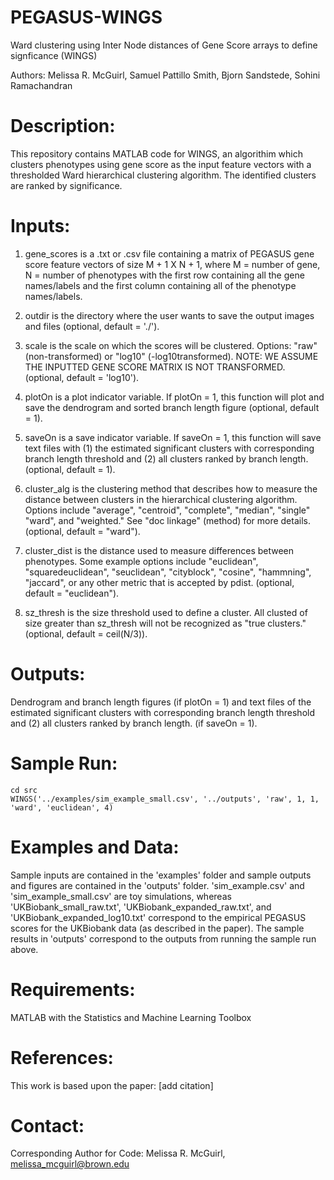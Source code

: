 # PEGASUS-WINGS
Ward clustering using Inter Node distances of Gene Score arrays to define signficance (WINGS)

Authors: Melissa R. McGuirl, Samuel Pattillo Smith, Bjorn Sandstede, Sohini Ramachandran

# Description: 
This repository contains MATLAB code for WINGS, an algorithim which clusters phenotypes using gene score as the input feature vectors with a thresholded Ward hierarchical clustering algorithm. The identified clusters are ranked by significance. 

# Inputs:
1) gene_scores is a .txt or .csv file containing a matrix of PEGASUS gene score feature vectors of size M + 1 X N + 1,
where M = number of gene, N = number of phenotypes with the first row containing all the gene names/labels and
the first column containing all of the phenotype names/labels.

2) outdir is the directory where the user wants to save the output images and files (optional, default = './').

3) scale is the scale on which the scores will be clustered. Options: "raw" (non-transformed) or "log10"
(-log10transformed). NOTE: WE ASSUME THE INPUTTED GENE SCORE MATRIX IS NOT TRANSFORMED. (optional, default = 'log10').

4) plotOn is a plot indicator variable. If plotOn = 1, this function will plot and save the dendrogram and sorted
branch length figure (optional, default = 1).

5) saveOn is a save indicator variable. If saveOn = 1, this function will save text files with (1) the estimated
significant clusters with corresponding branch length threshold and (2) all clusters ranked by branch length.
(optional, default = 1).

6) cluster_alg is the clustering method that describes how to measure the distance between clusters in the hierarchical clustering algorithm. Options include "average", "centroid", "complete", "median", "single" "ward", and
"weighted." See "doc linkage" (method) for more details. (optional, default = "ward").

7) cluster_dist is the distance used to measure differences between phenotypes. Some example options include "euclidean", "squaredeuclidean", "seuclidean", "cityblock", "cosine", "hammning", "jaccard", or any other metric that is
accepted by pdist. (optional, default = "euclidean").

8) sz_thresh is the size threshold used to define a cluster. All clusted of size greater than sz_thresh will not be recognized as "true clusters." (optional, default = ceil(N/3)).

# Outputs: 
Dendrogram and branch length figures (if plotOn = 1) and text files of the estimated
significant clusters with corresponding branch length threshold and (2) all clusters ranked by branch length.
(if saveOn = 1).

# Sample Run: 
```
cd src
WINGS('../examples/sim_example_small.csv', '../outputs', 'raw', 1, 1, 'ward', 'euclidean', 4)
```

# Examples and Data: 
Sample inputs are contained in the 'examples' folder and sample outputs and figures are contained in the 'outputs' folder. 'sim_example.csv' and 'sim_example_small.csv' are toy simulations, whereas 'UKBiobank_small_raw.txt', 'UKBiobank_expanded_raw.txt', and 'UKBiobank_expanded_log10.txt' correspond to the empirical PEGASUS scores for the UKBiobank data (as described in the paper). The sample results in 'outputs' correspond to the outputs from running the sample run above. 

# Requirements:
MATLAB with  the Statistics and Machine Learning Toolbox

# References:
This work is based upon the paper: [add citation] 

# Contact:
Corresponding Author for Code: Melissa R. McGuirl, melissa_mcguirl@brown.edu
